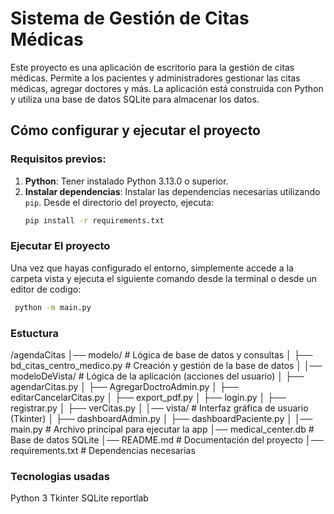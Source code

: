 # Sistema de Gestión de Citas Médicas

Este proyecto es una aplicación de escritorio para la gestión de citas médicas. Permite a los pacientes y administradores gestionar las citas médicas, agregar doctores y más. La aplicación está construida con Python y utiliza una base de datos SQLite para almacenar los datos.

## Cómo configurar y ejecutar el proyecto

### Requisitos previos:
1. **Python**: Tener instalado Python 3.13.0 o superior.
2. **Instalar dependencias**: Instalar las dependencias necesarias utilizando `pip`. Desde el directorio del proyecto, ejecuta:
   ```bash
   pip install -r requirements.txt

### Ejecutar El proyecto ###
Una vez que hayas configurado el entorno, simplemente accede a la carpeta vista y ejecuta el siguiente comando desde la terminal o desde un editor de codigo:
   ```bash
    python -m main.py
 ```
### Estuctura ###
/agendaCitas
│── modelo/                  # Lógica de base de datos y consultas
│   ├── bd_citas_centro_medico.py  # Creación y gestión de la base de datos
│
│── modeloDeVista/           # Lógica de la aplicación (acciones del usuario)
│   ├── agendarCitas.py
│   ├── AgregarDoctroAdmin.py
│   ├── editarCancelarCitas.py
│   ├── export_pdf.py
│   ├── login.py
│   ├── registrar.py
│   ├── verCitas.py
│
│── vista/                   # Interfaz gráfica de usuario (Tkinter)
│   ├── dashboardAdmin.py
│   ├── dashboardPaciente.py
│   │── main.py                # Archivo principal para ejecutar la app
│── medical_center.db          # Base de datos SQLite
│── README.md                  # Documentación del proyecto
│── requirements.txt           # Dependencias necesarias




### Tecnologias usadas ###
Python 3
Tkinter
SQLite
reportlab
